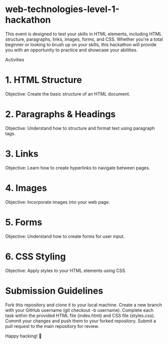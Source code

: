 # web-technologies-level-1-hackathon

This event is designed to test your skills in HTML elements, including HTML structure, paragraphs, links, images, forms, and CSS. 
Whether you're a total beginner or looking to brush up on your skills, this hackathon will provide you with an opportunity to practice and showcase your abilities.

Activities
# 1. HTML Structure

Objective: Create the basic structure of an HTML document.

# 2. Paragraphs & Headings

Objective: Understand how to structure and format text using paragraph tags.

# 3. Links

Objective: Learn how to create hyperlinks to navigate between pages.

# 4. Images

Objective: Incorporate images into your web page.

# 5. Forms

Objective: Understand how to create forms for user input.

# 6. CSS Styling

Objective: Apply styles to your HTML elements using CSS.

# Submission Guidelines

Fork this repository and clone it to your local machine.
Create a new branch with your GitHub username (git checkout -b username).
Complete each task within the provided HTML file (index.html) and CSS file (styles.css).
Commit your changes and push them to your forked repository.
Submit a pull request to the main repository for review.


Happy hacking! 🚀